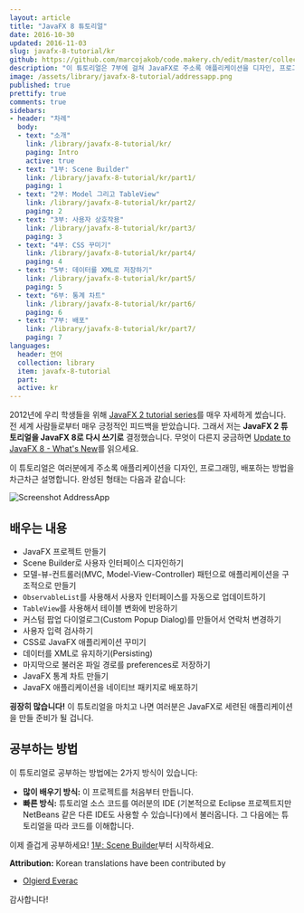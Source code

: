 ```yaml
---
layout: article
title: "JavaFX 8 튜토리얼"
date: 2016-10-30
updated: 2016-11-03
slug: javafx-8-tutorial/kr
github: https://github.com/marcojakob/code.makery.ch/edit/master/collections/library/javafx-8-tutorial-kr.md
description: "이 튜토리얼은 7부에 걸쳐 JavaFX로 주소록 애플리케이션을 디자인, 프로그래밍, 배포하는 방법을 차근차근 설명합니다."
image: /assets/library/javafx-8-tutorial/addressapp.png
published: true
prettify: true
comments: true
sidebars:
- header: "차례"
  body:
  - text: "소개"
    link: /library/javafx-8-tutorial/kr/
    paging: Intro
    active: true
  - text: "1부: Scene Builder"
    link: /library/javafx-8-tutorial/kr/part1/
    paging: 1
  - text: "2부: Model 그리고 TableView"
    link: /library/javafx-8-tutorial/kr/part2/
    paging: 2
  - text: "3부: 사용자 상호작용"
    link: /library/javafx-8-tutorial/kr/part3/
    paging: 3
  - text: "4부: CSS 꾸미기"
    link: /library/javafx-8-tutorial/kr/part4/
    paging: 4
  - text: "5부: 데이터를 XML로 저장하기"
    link: /library/javafx-8-tutorial/kr/part5/
    paging: 5
  - text: "6부: 통계 차트"
    link: /library/javafx-8-tutorial/kr/part6/
    paging: 6
  - text: "7부: 배포"
    link: /library/javafx-8-tutorial/kr/part7/
    paging: 7
languages:
  header: 언어
  collection: library
  item: javafx-8-tutorial
  part:
  active: kr
---
```



2012년에 우리 학생들을 위해 [JavaFX 2 tutorial series](/library/javafx-2-tutorial/)를 매우 자세하게 썼습니다. 전 세계 사람들로부터 매우 긍정적인 피드백을 받았습니다. 그래서 저는 **JavaFX 2 튜토리얼을 JavaFX 8로 다시 쓰기로** 결정했습니다. 무엇이 다른지 궁금하면 [Update to JavaFX 8 - What's New](/blog/update-to-javafx-8-whats-new/)를 읽으세요.

이 튜토리얼은 여러분에게 주소록 애플리케이션을 디자인, 프로그래밍, 배포하는 방법을 차근차근 설명합니다. 완성된 형태는 다음과 같습니다:

![Screenshot AddressApp](/assets/library/javafx-8-tutorial/addressapp.png)


## 배우는 내용

* JavaFX 프로젝트 만들기
* Scene Builder로 사용자 인터페이스 디자인하기
* 모델-뷰-컨트롤러(MVC, Model-View-Controller) 패턴으로 애플리케이션을 구조적으로 만들기
* `ObservableList`를 사용해서 사용자 인터페이스를 자동으로 업데이트하기
* `TableView`를 사용해서 테이블 변화에 반응하기
* 커스텀 팝업 다이얼로그(Custom Popup Dialog)를 만들어서 연락처 변경하기
* 사용자 입력 검사하기
* CSS로 JavaFX 애플리케이션 꾸미기
* 데이터를 XML로 유지하기(Persisting)
* 마지막으로 불러온 파일 경로를 preferences로 저장하기
* JavaFX 통계 차트 만들기
* JavaFX 애플리케이션을 네이티브 패키지로 배포하기

**굉장히 많습니다!** 이 튜토리얼을 마치고 나면 여러분은 JavaFX로 세련된 애플리케이션을 만들 준비가 될 겁니다.


## 공부하는 방법

이 튜토리얼로 공부하는 방법에는 2가지 방식이 있습니다:

* **많이 배우기 방식:** 이 프로젝트를 처음부터 만듭니다.
* **빠른 방식:** 튜토리얼 소스 코드를 여러분의 IDE (기본적으로 Eclipse 프로젝트지만 NetBeans 같은 다른 IDE도 사용할 수 있습니다)에서 불러옵니다. 그 다음에는 튜토리얼을 따라 코드를 이해합니다.

이제 즐겁게 공부하세요! [1부: Scene Builder](/library/javafx-8-tutorial/kr/part1/)부터 시작하세요.


<div class="alert alert-success">
  <strong><i class="fa fa-trophy"></i> Attribution:</strong> Korean translations have been contributed by
  <ul>
    <li><a href="https://github.com/olgi3rd" class="alert-link">Olgierd Everac</a></li>
  </ul>
  감사합니다!
</div>
